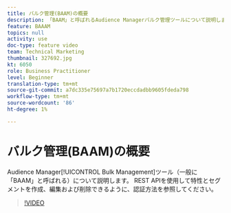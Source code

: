 ```yaml
---
title: バルク管理(BAAM)の概要
description: 「BAAM」と呼ばれるAudience Managerバルク管理ツールについて説明します。 REST APIを使用して特性とセグメントを作成、編集および削除できるように、認証方法を参照してください。
feature: BAAAM
topics: null
activity: use
doc-type: feature video
team: Technical Marketing
thumbnail: 327692.jpg
kt: 6050
role: Business Practitioner
level: Beginner
translation-type: tm+mt
source-git-commit: a7dc335e75697a7b1720eccdadbb9605fdeda798
workflow-type: tm+mt
source-wordcount: '86'
ht-degree: 1%

---
```



# バルク管理(BAAM)の概要

Audience Manager[!UICONTROL Bulk Management]ツール（一般に「BAAM」と呼ばれる）について説明します。 REST APIを使用して特性とセグメントを作成、編集および削除できるように、認証方法を参照してください。

>[!VIDEO](https://video.tv.adobe.com/v/327692/?quality=12&learn=on)
